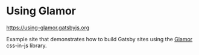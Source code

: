 # Using Glamor

https://using-glamor.gatsbyjs.org

Example site that demonstrates how to build Gatsby sites using the
[Glamor](https://github.com/threepointone/glamor) css-in-js library.
